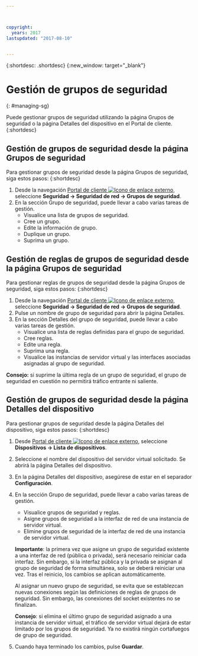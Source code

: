```yaml
---



copyright:
  years: 2017
lastupdated: "2017-08-10"


---
```


{:shortdesc: .shortdesc}
{:new_window: target="_blank"}

# Gestión de grupos de seguridad
{: #managing-sg}

Puede gestionar grupos de seguridad utilizando la página Grupos de seguridad o la página Detalles del dispositivo en el Portal de cliente.
{:shortdesc}

## Gestión de grupos de seguridad desde la página Grupos de seguridad

Para gestionar grupos de seguridad desde la página Grupos de seguridad, siga estos pasos:
{:shortdesc}

1. Desde la navegación [Portal de cliente ![Icono de enlace externo](../../icons/launch-glyph.svg "Icono de enlace externo")](https://control.softlayer.com/), seleccione **Seguridad -> Seguridad de red -> Grupos de seguridad**.
2. En la sección Grupo de seguridad, puede llevar a cabo varias tareas de gestión.
     * Visualice una lista de grupos de seguridad.
     * Cree un grupo.
     * Edite la información de grupo.
     * Duplique un grupo.
     * Suprima un grupo.
     
## Gestión de reglas de grupos de seguridad desde la página Grupos de seguridad

Para gestionar reglas de grupos de seguridad desde la página Grupos de seguridad, siga estos pasos:
{:shortdesc}

1. Desde la navegación [Portal de cliente ![Icono de enlace externo](../../icons/launch-glyph.svg "Icono de enlace externo")](https://control.softlayer.com/), seleccione **Seguridad -> Seguridad de red -> Grupos de seguridad**.
2. Pulse un nombre de grupo de seguridad para abrir la página Detalles.
3. En la sección Detalles del grupo de seguridad, puede llevar a cabo varias tareas de gestión.
     * Visualice una lista de reglas definidas para el grupo de seguridad.
     * Cree reglas.
     * Edite una regla.
     * Suprima una regla.
     * Visualice las instancias de servidor virtual y las interfaces asociadas asignadas al grupo de seguridad.
     
**Consejo:** si suprime la última regla de un grupo de seguridad, el grupo de seguridad en cuestión no permitirá tráfico entrante ni saliente.
     
## Gestión de grupos de seguridad desde la página Detalles del dispositivo

Para gestionar grupos de seguridad desde la página Detalles del dispositivo, siga estos pasos:
{:shortdesc}

1. Desde [Portal de cliente ![Icono de enlace externo](../../icons/launch-glyph.svg "Icono de enlace externo")](https://control.softlayer.com/), seleccione **Dispositivos -> Lista de dispositivos**.
2. Seleccione el nombre del dispositivo del servidor virtual solicitado. Se abrirá la página Detalles del dispositivo.
3. En la página Detalles del dispositivo, asegúrese de estar en el separador **Configuración**.
4. En la sección Grupo de seguridad, puede llevar a cabo varias tareas de gestión.
     * Visualice grupos de seguridad y reglas.
     * Asigne grupos de seguridad a la interfaz de red de una instancia de servidor virtual.
     * Elimine grupos de seguridad de la interfaz de red de una instancia de servidor virtual.
     
     **Importante**: la primera vez que asigne un grupo de seguridad existente a una interfaz de red (pública o privada), será necesario reiniciar cada interfaz.  Sin embargo, si la interfaz pública y la privada se asignan al grupo de seguridad de forma simultánea, solo se deberá reiniciar una vez.  Tras el reinicio, los cambios se aplican automáticamente.
     
     Al asignar un nuevo grupo de seguridad, se evita que se establezcan nuevas conexiones según las definiciones de reglas de grupos de seguridad. Sin embargo, las conexiones del socket existentes no se finalizan.

     **Consejo**: si elimina el último grupo de seguridad asignado a una instancia de servidor virtual, el tráfico de servidor virtual dejará de estar limitado por los grupos de seguridad. Ya no existirá ningún cortafuegos de grupo de seguridad.
     
6. Cuando haya terminado los cambios, pulse **Guardar**.
